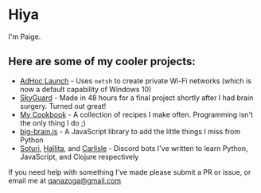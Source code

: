 # Hiya

I'm Paige.

## Here are some of my cooler projects:
- [AdHoc Launch](https://github.com/qanazoga/AdHocLaunch) - Uses `netsh` to create private Wi-Fi networks (which is now a default capability of Windows 10)
- [SkyGuard](https://github.com/qanazoga/SkyGuard) - Made in 48 hours for a final project shortly after I had brain surgery. Turned out great!
- [My Cookbook](https://qanazoga.com/recipe) - A collection of recipes I make often. Programming isn't the only thing I do ;)
- [big-brain.js](https://github.com/qanazoga/big-brain.js) - A JavaScript library to add the little things I miss from Python
- [Soturi](https://github.com/qanazoga/soturi), [Hallita](https://github.com/qanazoga/hallita), and [Carlisle](https://github.com/qanazoga/carlisle) - Discord bots I've written to learn Python, JavaScript, and Clojure respectively  

If you need help with something I've made please submit a PR or issue, or email me at qanazoga@gmail.com

